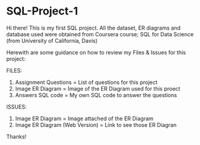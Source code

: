 # SQL-Project-1
Hi there!
This is my first SQL project. All the dataset, ER diagrams and database used were obtained from Coursera course; SQL for Data Science (from University of California, Davis)

Herewith are some guidance on how to review my Files & Issues for this project:

FILES:
1) Assignment Questions = List of questions for this project
2) Image ER Diagram = Image of the ER Diagram used for this proect
3) Answers SQL code = My own SQL code to answer the questions

ISSUES:
1) Image ER Diagram = Image attached of the ER Diagram
2) Image ER Diagram (Web Version) = Link to see those ER Diagran

Thanks!
